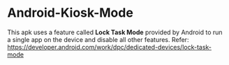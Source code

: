 # Android-Kiosk-Mode
This apk uses a feature called **Lock Task Mode** provided by Android to run a single app on the device and disable all other features. 
Refer: https://developer.android.com/work/dpc/dedicated-devices/lock-task-mode

